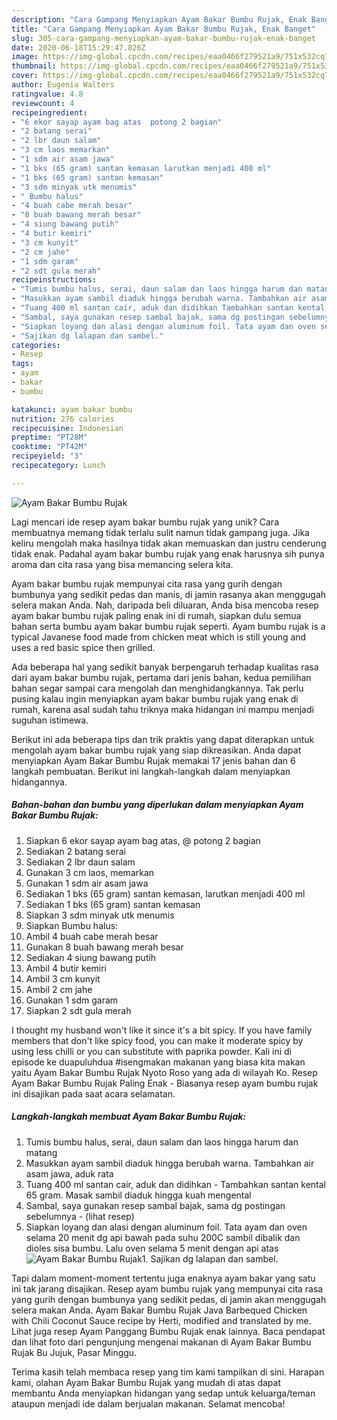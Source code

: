 ```yaml
---
description: "Cara Gampang Menyiapkan Ayam Bakar Bumbu Rujak, Enak Banget"
title: "Cara Gampang Menyiapkan Ayam Bakar Bumbu Rujak, Enak Banget"
slug: 305-cara-gampang-menyiapkan-ayam-bakar-bumbu-rujak-enak-banget
date: 2020-06-18T15:29:47.826Z
image: https://img-global.cpcdn.com/recipes/eaa0466f279521a9/751x532cq70/ayam-bakar-bumbu-rujak-foto-resep-utama.jpg
thumbnail: https://img-global.cpcdn.com/recipes/eaa0466f279521a9/751x532cq70/ayam-bakar-bumbu-rujak-foto-resep-utama.jpg
cover: https://img-global.cpcdn.com/recipes/eaa0466f279521a9/751x532cq70/ayam-bakar-bumbu-rujak-foto-resep-utama.jpg
author: Eugenia Walters
ratingvalue: 4.8
reviewcount: 4
recipeingredient:
- "6 ekor sayap ayam bag atas  potong 2 bagian"
- "2 batang serai"
- "2 lbr daun salam"
- "3 cm laos memarkan"
- "1 sdm air asam jawa"
- "1 bks (65 gram) santan kemasan larutkan menjadi 400 ml"
- "1 bks (65 gram) santan kemasan"
- "3 sdm minyak utk menumis"
- " Bumbu halus"
- "4 buah cabe merah besar"
- "8 buah bawang merah besar"
- "4 siung bawang putih"
- "4 butir kemiri"
- "3 cm kunyit"
- "2 cm jahe"
- "1 sdm garam"
- "2 sdt gula merah"
recipeinstructions:
- "Tumis bumbu halus, serai, daun salam dan laos hingga harum dan matang"
- "Masukkan ayam sambil diaduk hingga berubah warna. Tambahkan air asam jawa, aduk rata"
- "Tuang 400 ml santan cair, aduk dan didihkan Tambahkan santan kental 65 gram. Masak sambil diaduk hingga kuah mengental"
- "Sambal, saya gunakan resep sambal bajak, sama dg postingan sebelumnya             (lihat resep)"
- "Siapkan loyang dan alasi dengan aluminum foil. Tata ayam dan oven selama 20 menit dg api bawah pada suhu 200C sambil dibalik dan dioles sisa bumbu. Lalu oven selama 5 menit dengan api atas"
- "Sajikan dg lalapan dan sambel."
categories:
- Resep
tags:
- ayam
- bakar
- bumbu

katakunci: ayam bakar bumbu 
nutrition: 276 calories
recipecuisine: Indonesian
preptime: "PT28M"
cooktime: "PT42M"
recipeyield: "3"
recipecategory: Lunch

---
```



![Ayam Bakar Bumbu Rujak](https://img-global.cpcdn.com/recipes/eaa0466f279521a9/751x532cq70/ayam-bakar-bumbu-rujak-foto-resep-utama.jpg)

Lagi mencari ide resep ayam bakar bumbu rujak yang unik? Cara membuatnya memang tidak terlalu sulit namun tidak gampang juga. Jika keliru mengolah maka hasilnya tidak akan memuaskan dan justru cenderung tidak enak. Padahal ayam bakar bumbu rujak yang enak harusnya sih punya aroma dan cita rasa yang bisa memancing selera kita.

Ayam bakar bumbu rujak mempunyai cita rasa yang gurih dengan bumbunya yang sedikit pedas dan manis, di jamin rasanya akan menggugah selera makan Anda. Nah, daripada beli diluaran, Anda bisa mencoba resep ayam bakar bumbu rujak paling enak ini di rumah, siapkan dulu semua bahan serta bumbu ayam bakar bumbu rujak seperti. Ayam bumbu rujak is a typical Javanese food made from chicken meat which is still young and uses a red basic spice then grilled.

Ada beberapa hal yang sedikit banyak berpengaruh terhadap kualitas rasa dari ayam bakar bumbu rujak, pertama dari jenis bahan, kedua pemilihan bahan segar sampai cara mengolah dan menghidangkannya. Tak perlu pusing kalau ingin menyiapkan ayam bakar bumbu rujak yang enak di rumah, karena asal sudah tahu triknya maka hidangan ini mampu menjadi suguhan istimewa.


Berikut ini ada beberapa tips dan trik praktis yang dapat diterapkan untuk mengolah ayam bakar bumbu rujak yang siap dikreasikan. Anda dapat menyiapkan Ayam Bakar Bumbu Rujak memakai 17 jenis bahan dan 6 langkah pembuatan. Berikut ini langkah-langkah dalam menyiapkan hidangannya.

<!--inarticleads1-->

##### Bahan-bahan dan bumbu yang diperlukan dalam menyiapkan Ayam Bakar Bumbu Rujak:

1. Siapkan 6 ekor sayap ayam bag atas, @ potong 2 bagian
1. Sediakan 2 batang serai
1. Sediakan 2 lbr daun salam
1. Gunakan 3 cm laos, memarkan
1. Gunakan 1 sdm air asam jawa
1. Sediakan 1 bks (65 gram) santan kemasan, larutkan menjadi 400 ml
1. Sediakan 1 bks (65 gram) santan kemasan
1. Siapkan 3 sdm minyak utk menumis
1. Siapkan  Bumbu halus:
1. Ambil 4 buah cabe merah besar
1. Gunakan 8 buah bawang merah besar
1. Sediakan 4 siung bawang putih
1. Ambil 4 butir kemiri
1. Ambil 3 cm kunyit
1. Ambil 2 cm jahe
1. Gunakan 1 sdm garam
1. Siapkan 2 sdt gula merah


I thought my husband won&#39;t like it since it&#39;s a bit spicy. If you have family members that don&#39;t like spicy food, you can make it moderate spicy by using less chilli or you can substitute with paprika powder. Kali ini di episode ke duapuluhdua #isengmakan makanan yang biasa kita makan yaitu Ayam Bakar Bumbu Rujak Nyoto Roso yang ada di wilayah Ko. Resep Ayam Bakar Bumbu Rujak Paling Enak - Biasanya resep ayam bumbu rujak ini disajikan pada saat acara selamatan. 

<!--inarticleads2-->

##### Langkah-langkah membuat Ayam Bakar Bumbu Rujak:

1. Tumis bumbu halus, serai, daun salam dan laos hingga harum dan matang
1. Masukkan ayam sambil diaduk hingga berubah warna. Tambahkan air asam jawa, aduk rata
1. Tuang 400 ml santan cair, aduk dan didihkan - Tambahkan santan kental 65 gram. Masak sambil diaduk hingga kuah mengental
1. Sambal, saya gunakan resep sambal bajak, sama dg postingan sebelumnya -             (lihat resep)
1. Siapkan loyang dan alasi dengan aluminum foil. Tata ayam dan oven selama 20 menit dg api bawah pada suhu 200C sambil dibalik dan dioles sisa bumbu. Lalu oven selama 5 menit dengan api atas
<img src="//assets-global.cpcdn.com/assets/icons/button_play-2c75c40dde080a61004c1f40b05d8f140eaff45d7e9e6481dc71c63d2e7c4909.png" alt="Ayam Bakar Bumbu Rujak">1. Sajikan dg lalapan dan sambel.


Tapi dalam moment-moment tertentu juga enaknya ayam bakar yang satu ini tak jarang disajikan. Resep ayam bumbu rujak yang mempunyai cita rasa yang gurih dengan bumbunya yang sedikit pedas, di jamin akan menggugah selera makan Anda. Ayam Bakar Bumbu Rujak Java Barbequed Chicken with Chili Coconut Sauce recipe by Herti, modified and translated by me. Lihat juga resep Ayam Panggang Bumbu Rujak enak lainnya. Baca pendapat dan lihat foto dari pengunjung mengenai makanan di Ayam Bakar Bumbu Rujak Bu Jujuk, Pasar Minggu. 

Terima kasih telah membaca resep yang tim kami tampilkan di sini. Harapan kami, olahan Ayam Bakar Bumbu Rujak yang mudah di atas dapat membantu Anda menyiapkan hidangan yang sedap untuk keluarga/teman ataupun menjadi ide dalam berjualan makanan. Selamat mencoba!
